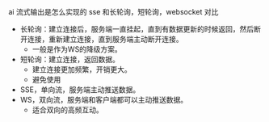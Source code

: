 ai 流式输出是怎么实现的
sse 和长轮询，短轮询，websocket 对比
 - 长轮询：建立连接后，服务端一直挂起，直到有数据更新的时候返回，然后断开连接，重新建立连接，直到服务端主动断开连接。
    - 一般是作为WS的降级方案。
 - 短轮询：建立连接，返回数据。
    - 建立连接更加频繁，开销更大。
    - 避免使用
 - SSE，单向流，服务端主动推送数据。
 - WS，双向流，服务端和客户端都可以主动推送数据。
    - 适合双向的高频互动。